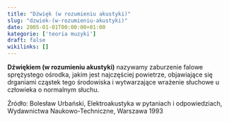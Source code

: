```yaml
---
title: "Dźwięk (w rozumieniu akustyki)"
slug: "dzwiek-(w-rozumieniu-akustyki)"
date: 2005-01-01T00:00:00+01:00
kategorie: ['teoria muzyki']
draft: false
wikilinks: []
---
```

**Dźwiękiem (w rozumieniu akustyki)** nazywamy zaburzenie falowe
sprężystego ośrodka, jakim jest najczęściej powietrze, objawiające się
drganiami cząstek tego środowiska i wytwarzające wrażenie słuchowe u
człowieka o normalnym słuchu.

Źródło: Bolesław Urbański, Elektroakustyka w pytaniach i odpowiedziach,
Wydawnictwa Naukowo-Techniczne, Warszawa 1993


